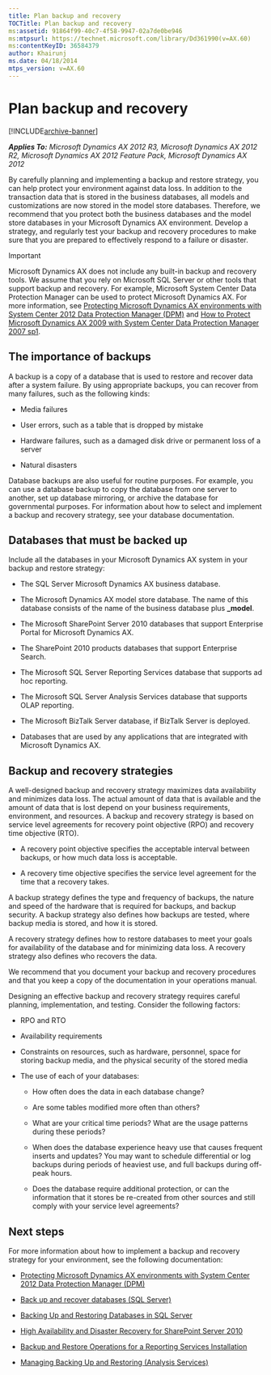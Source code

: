 ```yaml
---
title: Plan backup and recovery
TOCTitle: Plan backup and recovery
ms:assetid: 91864f99-40c7-4f58-9947-02a7de0be946
ms:mtpsurl: https://technet.microsoft.com/library/Dd361990(v=AX.60)
ms:contentKeyID: 36584379
author: Khairunj
ms.date: 04/18/2014
mtps_version: v=AX.60
---
```


# Plan backup and recovery 


[!INCLUDE[archive-banner](includes/archive-banner.md)]


_**Applies To:** Microsoft Dynamics AX 2012 R3, Microsoft Dynamics AX 2012 R2, Microsoft Dynamics AX 2012 Feature Pack, Microsoft Dynamics AX 2012_

By carefully planning and implementing a backup and restore strategy, you can help protect your environment against data loss. In addition to the transaction data that is stored in the business databases, all models and customizations are now stored in the model store databases. Therefore, we recommend that you protect both the business databases and the model store databases in your Microsoft Dynamics AX environment. Develop a strategy, and regularly test your backup and recovery procedures to make sure that you are prepared to effectively respond to a failure or disaster.


> [!IMPORTANT]
> <P>Microsoft Dynamics AX does not include any built-in backup and recovery tools. We assume that you rely on Microsoft SQL Server or other tools that support backup and recovery. For example, Microsoft System Center Data Protection Manager can be used to protect Microsoft Dynamics AX. For more information, see <A href="protecting-microsoft-dynamics-ax-environments-with-system-center-2012-data-protection-manager-dpm.md">Protecting Microsoft Dynamics AX environments with System Center 2012 Data Protection Manager (DPM)</A> and <A href="https://go.microsoft.com/fwlink/?linkid=230427">How to Protect Microsoft Dynamics AX 2009 with System Center Data Protection Manager 2007 sp1</A>.</P>



## The importance of backups

A backup is a copy of a database that is used to restore and recover data after a system failure. By using appropriate backups, you can recover from many failures, such as the following kinds:

  - Media failures

  - User errors, such as a table that is dropped by mistake

  - Hardware failures, such as a damaged disk drive or permanent loss of a server

  - Natural disasters

Database backups are also useful for routine purposes. For example, you can use a database backup to copy the database from one server to another, set up database mirroring, or archive the database for governmental purposes. For information about how to select and implement a backup and recovery strategy, see your database documentation.

## Databases that must be backed up

Include all the databases in your Microsoft Dynamics AX system in your backup and restore strategy:

  - The SQL Server Microsoft Dynamics AX business database.

  - The Microsoft Dynamics AX model store database. The name of this database consists of the name of the business database plus **\_model**.

  - The Microsoft SharePoint Server 2010 databases that support Enterprise Portal for Microsoft Dynamics AX.

  - The SharePoint 2010 products databases that support Enterprise Search.

  - The Microsoft SQL Server Reporting Services database that supports ad hoc reporting.

  - The Microsoft SQL Server Analysis Services database that supports OLAP reporting.

  - The Microsoft BizTalk Server database, if BizTalk Server is deployed.

  - Databases that are used by any applications that are integrated with Microsoft Dynamics AX.

## Backup and recovery strategies

A well-designed backup and recovery strategy maximizes data availability and minimizes data loss. The actual amount of data that is available and the amount of data that is lost depend on your business requirements, environment, and resources. A backup and recovery strategy is based on service level agreements for recovery point objective (RPO) and recovery time objective (RTO).

  - A recovery point objective specifies the acceptable interval between backups, or how much data loss is acceptable.

  - A recovery time objective specifies the service level agreement for the time that a recovery takes.

A backup strategy defines the type and frequency of backups, the nature and speed of the hardware that is required for backups, and backup security. A backup strategy also defines how backups are tested, where backup media is stored, and how it is stored.

A recovery strategy defines how to restore databases to meet your goals for availability of the database and for minimizing data loss. A recovery strategy also defines who recovers the data.

We recommend that you document your backup and recovery procedures and that you keep a copy of the documentation in your operations manual.

Designing an effective backup and recovery strategy requires careful planning, implementation, and testing. Consider the following factors:

  - RPO and RTO

  - Availability requirements

  - Constraints on resources, such as hardware, personnel, space for storing backup media, and the physical security of the stored media

  - The use of each of your databases:
    
      - How often does the data in each database change?
    
      - Are some tables modified more often than others?
    
      - What are your critical time periods? What are the usage patterns during these periods?
    
      - When does the database experience heavy use that causes frequent inserts and updates? You may want to schedule differential or log backups during periods of heaviest use, and full backups during off-peak hours.
    
      - Does the database require additional protection, or can the information that it stores be re-created from other sources and still comply with your service level agreements?

## Next steps

For more information about how to implement a backup and recovery strategy for your environment, see the following documentation:

  - [Protecting Microsoft Dynamics AX environments with System Center 2012 Data Protection Manager (DPM)](protecting-microsoft-dynamics-ax-environments-with-system-center-2012-data-protection-manager-dpm.md)

  - [Back up and recover databases (SQL Server)](back-up-and-recover-databases-sql-server.md)

  - [Backing Up and Restoring Databases in SQL Server](https://go.microsoft.com/fwlink/?linkid=215815)

  - [High Availability and Disaster Recovery for SharePoint Server 2010](https://go.microsoft.com/fwlink/?linkid=215820)

  - [Backup and Restore Operations for a Reporting Services Installation](https://go.microsoft.com/fwlink/?linkid=215818)

  - [Managing Backing Up and Restoring (Analysis Services)](https://go.microsoft.com/fwlink/?linkid=215819)

  


